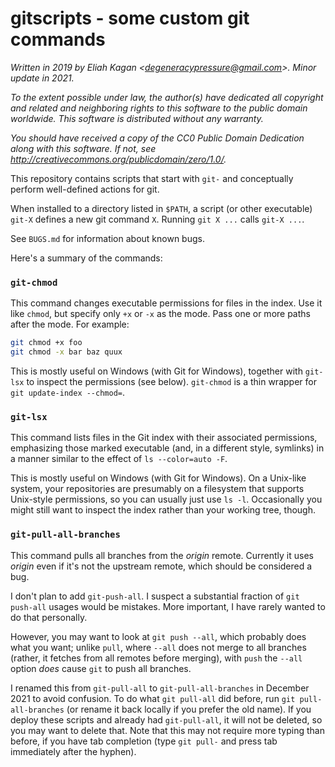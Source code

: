 # gitscripts - some custom git commands

*Written in 2019 by Eliah Kagan \<degeneracypressure@gmail.com\>. Minor update
in 2021.*

*To the extent possible under law, the author(s) have dedicated all copyright
and related and neighboring rights to this software to the public domain
worldwide. This software is distributed without any warranty.*

*You should have received a copy of the CC0 Public Domain Dedication along with
this software. If not, see
<http://creativecommons.org/publicdomain/zero/1.0/>.*

This repository contains scripts that start with `git-` and conceptually
perform well-defined actions for git.

When installed to a directory listed in `$PATH`, a script (or other executable)
`git-X` defines a new git command `X`. Running `git X ...` calls `git-X ...`.

See `BUGS.md` for information about known bugs.

Here's a summary of the commands:

### `git-chmod`

This command changes executable permissions for files in the index. Use it like
`chmod`, but specify only `+x` or `-x` as the mode. Pass one or more paths
after the mode. For example:

```sh
git chmod +x foo
git chmod -x bar baz quux
```

This is mostly useful on Windows (with Git for Windows), together with
`git-lsx` to inspect the permissions (see below). `git-chmod` is a thin wrapper
for `git update-index --chmod=`.

### `git-lsx`

This command lists files in the Git index with their associated permissions,
emphasizing those marked executable (and, in a different style, symlinks) in a
manner similar to the effect of `ls --color=auto -F`.

This is mostly useful on Windows (with Git for Windows). On a Unix-like system,
your repositories are presumably on a filesystem that supports Unix-style
permissions, so you can usually just use `ls -l`. Occasionally you might still
want to inspect the index rather than your working tree, though.

### `git-pull-all-branches`

This command pulls all branches from the *origin* remote. Currently it uses
*origin* even if it's not the upstream remote, which should be considered a
bug.

I don't plan to add `git-push-all`. I suspect a substantial fraction of
`git push-all` usages would be mistakes. More important, I have rarely wanted
to do that personally.

However, you may want to look at `git push --all`, which probably does what you
want; unlike `pull`, where `--all` does not merge to all branches (rather, it
fetches from all remotes before merging), with `push` the `--all` option *does*
cause `git` to push all branches.

I renamed this from `git-pull-all` to `git-pull-all-branches` in December 2021
to avoid confusion. To do what `git pull-all` did before, run
`git pull-all-branches` (or rename it back locally if you prefer the old name).
If you deploy these scripts and already had `git-pull-all`, it will not be
deleted, so you may want to delete that. Note that this may not require more
typing than before, if you have tab completion (type `git pull-` and press tab
immediately after the hyphen).
